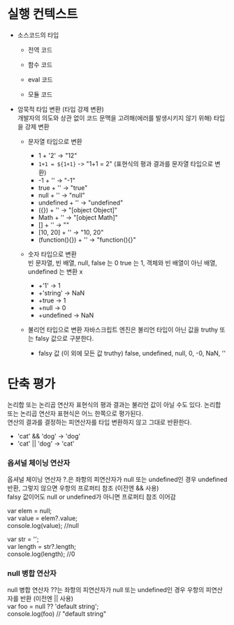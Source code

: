 # 실행 컨텍스트

* 소스코드의 타입</br>
  - 전역 코드
  
  - 함수 코드
  - eval 코드
  - 모듈 코드
    
    
* 암묵적 타입 변환 (타입 강제 변환) </br>
개발자의 의도와 상관 없이 코드 문맥을 고려해(에러를 발생시키지 않기 위해) 타입을 강제 변환
  - 문자열 타입으로 변환
    - 1 + '2' -> "12"
    - `1+1 = ${1+1}` -> "1+1 = 2" (표현식의 평과 결과를 문자열 타입으로 변환)
    - -1 + '' -> "-1"
    - true + '' -> "true"
    - null + '' -> "null"
    - undefined + '' -> "undefined"
    - ({}) + '' -> "[object Object]"
    - Math + '' -> "[object Math]"
    - [] + '' -> ""
    - [10, 20] + '' -> "10, 20"
    - (function(){}) + '' -> "function(){}"
    
  - 숫자 타입으로 변환</br>
  빈 문자열, 빈 배열, null, false 는 0 true 는 1, 객체와 빈 배열이 아닌 배열, undefined 는 변환 x
     - +'1' -> 1
     - +'string' -> NaN
     - +true -> 1
     - +null -> 0
     - +undefined -> NaN
     
  - 불리언 타입으로 변환
  자바스크립트 엔진은 불리언 타입이 아닌 값을 truthy 또는 falsy 값으로 구분한다.
    - falsy 값 (이 외에 모든 값 truthy)
      false, undefined, null, 0, -0, NaN, ''
    


# 단축 평가
논리합 또는 논리곱 연산자 표현식의 평과 결과는 불리언 값이 아닐 수도 있다. 논리합 또는 논리곱 연산자 표현식은 어느 한쪽으로 평가된다. </br>
연산의 결과를 결정하는 피연산자를 타입 변환하지 않고 그대로 반환한다.
- 'cat' && 'dog' -> 'dog'
- 'cat' || 'dog' -> 'cat'
### 옵셔널 체이닝 연산자
옵셔널 체이닝 연산자 ?.은 좌항의 피연산자가 null 또는 undefined인 경우 undefined 반환, 그렇지 않으면 우항의 프로퍼티 참조 (이전엔 && 사용)</br>
falsy 값이어도 null or undefined가 아니면 프로퍼티 참조 이어감

var elem = null; </br>
var value = elem?.value; </br>
console.log(value); //null </br>

var str = ''; </br>
var length = str?.length; </br>
console.log(length); //0 </br>

### null 병합 연산자
null 병합 연산자 ??는 좌항의 피연산자가 null 또는 undefined인 경우 우항의 피연산자를 반환 (이전엔 || 사용) </br>
var foo = null ?? 'default string'; </br>
console.log(foo) // "default string"
